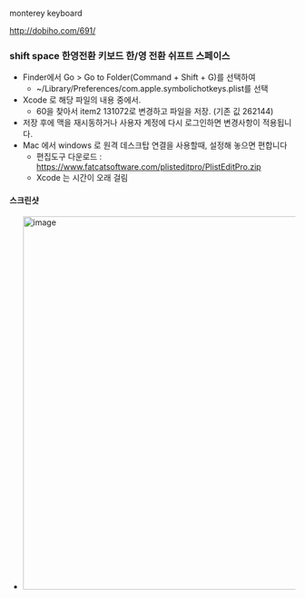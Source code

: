 
monterey keyboard 

http://dobiho.com/691/


### shift space 한영전환 키보드 한/영 전환 쉬프트 스페이스
- Finder에서 Go > Go to Folder(Command + Shift + G)를 선택하여 
  - ~/Library/Preferences/com.apple.symbolichotkeys.plist를 선택
- Xcode 로 해당 파일의 내용 중에서.
  - <key>60</key>을 찾아서 item2 <integer>131072</integer>로 변경하고 파일을 저장. (기존 깂 262144)
- 저장 후에 맥을 재시동하거나 사용자 계정에 다시 로그인하면 변경사항이 적용됩니다.
- Mac 에서 windows 로 원격 데스크탑 연결을 사용할때, 설정해 놓으면 편합니다
  - 편집도구 다운로드 : https://www.fatcatsoftware.com/plisteditpro/PlistEditPro.zip
  - Xcode 는 시간이 오래 걸림 


#### 스크린샷
- <img width="658" alt="image" src="https://github.com/jeonghoonkang/BerePi/assets/4180063/f0371c74-ec33-47c4-ac0b-034a0b75c5cf">


